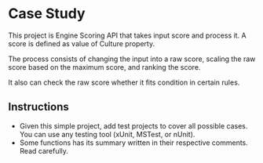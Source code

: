 # Case Study

This project is Engine Scoring API that takes input score and process it.
A score is defined as value of Culture property.

The process consists of changing the input into a raw score, scaling the raw score based on the maximum score, and ranking the score.

It also can check the raw score whether it fits condition in certain rules.

## Instructions
- Given this simple project, add test projects to cover all possible cases.
You can use any testing tool (xUnit, MSTest, or nUnit).
- Some functions has its summary written in their respective comments. Read carefully.